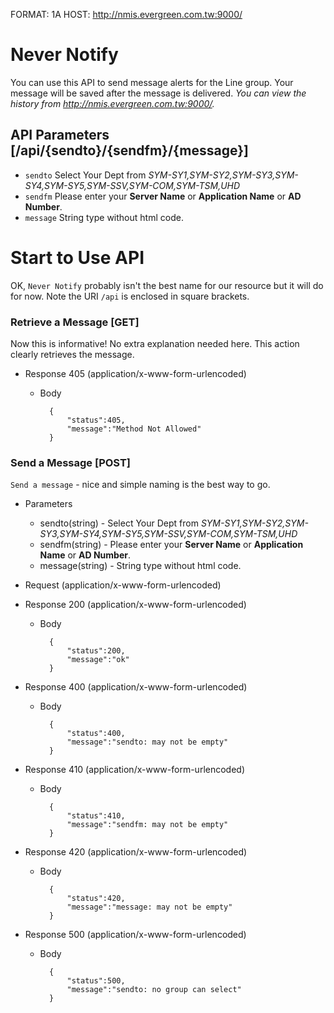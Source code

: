 FORMAT: 1A
HOST: http://nmis.evergreen.com.tw:9000/

# Never Notify

You can use this API to send message alerts for the Line group. 
Your message will be saved after the message is delivered. 
*You can view the history from http://nmis.evergreen.com.tw:9000/.*

## API Parameters [/api/{sendto}/{sendfm}/{message}]
+ `sendto` Select Your Dept from *SYM-SY1,SYM-SY2,SYM-SY3,SYM-SY4,SYM-SY5,SYM-SSV,SYM-COM,SYM-TSM,UHD*
+ `sendfm` Please enter your **Server Name** or **Application Name** or **AD Number**.
+ `message` String type without html code.

# Start to Use API
OK, `Never Notify` probably isn't the best name for our resource but it will do
for now. Note the URI `/api` is enclosed in square brackets.



### Retrieve a Message [GET]
Now this is informative! No extra explanation needed here. This action clearly
retrieves the message.

+ Response 405 (application/x-www-form-urlencoded)

    + Body

            {
                "status":405,
                "message":"Method Not Allowed"
            }


### Send a Message [POST]
`Send a message` - nice and simple naming is the best way to go.
+ Parameters
    + sendto(string) - Select Your Dept from *SYM-SY1,SYM-SY2,SYM-SY3,SYM-SY4,SYM-SY5,SYM-SSV,SYM-COM,SYM-TSM,UHD*
    + sendfm(string) - Please enter your **Server Name** or **Application Name** or **AD Number**.
    + message(string) - String type without html code.   
    
+ Request (application/x-www-form-urlencoded) 

+ Response 200 (application/x-www-form-urlencoded)

    + Body

            {
                "status":200,
                "message":"ok"
            }
        
+ Response 400 (application/x-www-form-urlencoded)

    + Body

            {
                "status":400,
                "message":"sendto: may not be empty"
            }
        
+ Response 410 (application/x-www-form-urlencoded)

    + Body

            {
                "status":410,
                "message":"sendfm: may not be empty"
            }
        
+ Response 420 (application/x-www-form-urlencoded)

    + Body

            {
                "status":420,
                "message":"message: may not be empty"
            }
        
+ Response 500 (application/x-www-form-urlencoded)

    + Body

            {
                "status":500,
                "message":"sendto: no group can select"
            }
